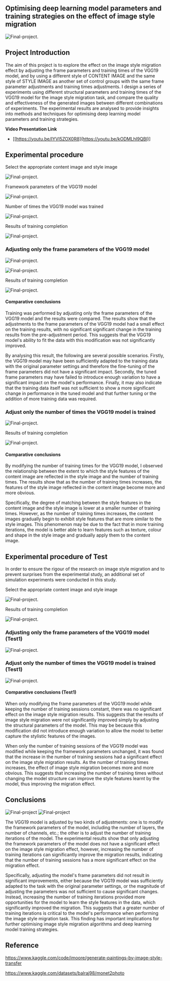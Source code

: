 ## Optimising deep learning model parameters and training strategies on the effect of image style migration

![Final-project](https://github.com/shames9/Coding3-resub/blob/main/Experimental%20data%20and%20screenshots%20of%20results/0001.png).

## Project Introduction
The aim of this project is to explore the effect on the image style migration effect by adjusting the frame parameters and training times of the VGG19 model, and by using a different style of CONTENT IMAGE and the same style of STYLE IMAGE as another set of control groups with the same frame parameter adjustments and training times adjustments. I design a series of experiments using different structural parameters and training times of the VGG19 model for the image style migration task, and compare the quality and effectiveness of the generated images between different combinations of experiments. The experimental results are analysed to provide insights into methods and techniques for optimising deep learning model parameters and training strategies.

**Video Presentation Link**
- [[https://youtu.be/IYVI5ZOX0R8](https://youtu.be/kODMLhI9QBI)]

## Experimental procedure
Select the appropriate content image and style image

![Final-project](https://github.com/shames9/Coding3-resub/blob/main/Experimental%20data%20and%20screenshots%20of%20results/1.png).

Framework parameters of the VGG19 model

![Final-project](https://github.com/shames9/Coding3-resub/blob/main/Experimental%20data%20and%20screenshots%20of%20results/001.png).

Number of times the VGG19 model was trained

![Final-project](https://github.com/shames9/Coding3-resub/blob/main/Experimental%20data%20and%20screenshots%20of%20results/01.png).

Results of training completion

![Final-project](https://github.com/shames9/Coding3-resub/blob/main/Experimental%20data%20and%20screenshots%20of%20results/0001.png).

### Adjusting only the frame parameters of the VGG19 model

![Final-project](https://github.com/shames9/Coding3-resub/blob/main/Experimental%20data%20and%20screenshots%20of%20results/02.png).

![Final-project](https://github.com/shames9/Coding3-resub/blob/main/Experimental%20data%20and%20screenshots%20of%20results/002.png).

Results of training completion

![Final-project](https://github.com/shames9/Coding3-resub/blob/main/Experimental%20data%20and%20screenshots%20of%20results/0002.png).

#### Comparative conclusions
Training was performed by adjusting only the frame parameters of the VGG19 model and the results were compared. The results show that the adjustments to the frame parameters of the VGG19 model had a small effect on the training results, with no significant significant change in the training results from the pre-adjustment period. This suggests that the VGG19 model's ability to fit the data with this modification was not significantly improved.

By analysing this result, the following are several possible scenarios. Firstly, the VGG19 model may have been sufficiently adapted to the training data with the original parameter settings and therefore the fine-tuning of the frame parameters did not have a significant impact. Secondly, the tuned frame parameters may have failed to introduce enough variation to have a significant impact on the model's performance. Finally, it may also indicate that the training data itself was not sufficient to show a more significant change in performance in the tuned model and that further tuning or the addition of more training data was required.


### Adjust only the number of times the VGG19 model is trained

![Final-project](https://github.com/shames9/Coding3-resub/blob/main/Experimental%20data%20and%20screenshots%20of%20results/03.png).

Results of training completion

![Final-project](https://github.com/shames9/Coding3-resub/blob/main/Experimental%20data%20and%20screenshots%20of%20results/3.png).

#### Comparative conclusions
By modifying the number of training times for the VGG19 model, I observed the relationship between the extent to which the style features of the content image are reflected in the style image and the number of training times. The results show that as the number of training times increases, the features of the style image reflected in the content image become more and more obvious.

Specifically, the degree of matching between the style features in the content image and the style image is lower at a smaller number of training times. However, as the number of training times increases, the content images gradually begin to exhibit style features that are more similar to the style images. This phenomenon may be due to the fact that in more training iterations, the model is better able to learn features such as texture, colour and shape in the style image and gradually apply them to the content image.


## Experimental procedure of Test
In order to ensure the rigour of the research on image style migration and to prevent surprises from the experimental study, an additional set of simulation experiments were conducted in this study.

Select the appropriate content image and style image

![Final-project](https://github.com/shames9/Coding3-resub/blob/main/Experimental%20data%20and%20screenshots%20of%20results/11.png).

Results of training completion

![Final-project](https://github.com/shames9/Coding3-resub/blob/main/Experimental%20data%20and%20screenshots%20of%20results/111.png).

### Adjusting only the frame parameters of the VGG19 model (Test1)

![Final-project](https://github.com/shames9/Coding3-resub/blob/main/Experimental%20data%20and%20screenshots%20of%20results/112.png).

### Adjust only the number of times the VGG19 model is trained (Test1)

![Final-project](https://github.com/shames9/Coding3-resub/blob/main/Experimental%20data%20and%20screenshots%20of%20results/113.png).

#### Comparative conclusions (Test1)
When only modifying the frame parameters of the VGG19 model while keeping the number of training sessions constant, there was no significant effect on the image style migration results. This suggests that the results of image style migration were not significantly improved simply by adjusting the structural parameters of the model. This may be because this modification did not introduce enough variation to allow the model to better capture the stylistic features of the images.

When only the number of training sessions of the VGG19 model was modified while keeping the framework parameters unchanged, it was found that the increase in the number of training sessions had a significant effect on the image style migration results. As the number of training times increases, the effect of image style migration becomes more and more obvious. This suggests that increasing the number of training times without changing the model structure can improve the style features learnt by the model, thus improving the migration effect.


## Conclusions
![Final-project](https://github.com/shames9/Coding3-resub/blob/main/Experimental%20data%20and%20screenshots%20of%20results/2222.png)
![Final-project](https://github.com/shames9/Coding3-resub/blob/main/Experimental%20data%20and%20screenshots%20of%20results/1111.png)

The VGG19 model is adjusted by two kinds of adjustments: one is to modify the framework parameters of the model, including the number of layers, the number of channels, etc.; the other is to adjust the number of training iterations of the model. The experimental results show that only adjusting the framework parameters of the model does not have a significant effect on the image style migration effect, however, increasing the number of training iterations can significantly improve the migration results, indicating that the number of training sessions has a more significant effect on the migration effect.

Specifically, adjusting the model's frame parameters did not result in significant improvements, either because the VGG19 model was sufficiently adapted to the task with the original parameter settings, or the magnitude of adjusting the parameters was not sufficient to cause significant changes. Instead, increasing the number of training iterations provided more opportunities for the model to learn the style features in the data, which significantly improved the migration. This suggests that a greater number of training iterations is critical to the model's performance when performing the image style migration task. This finding has important implications for further optimising image style migration algorithms and deep learning model training strategies.

## Reference

https://www.kaggle.com/code/imoore/generate-paintings-by-image-style-transfer

https://www.kaggle.com/datasets/balraj98/monet2photo
